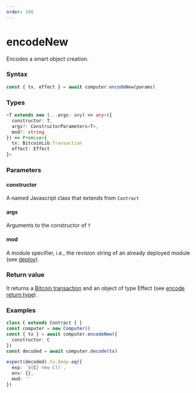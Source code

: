 ```yaml
---
order: 100
---
```


# encodeNew

Encodes a smart object creation.

### Syntax
```js
const { tx, effect } = await computer.encodeNew(params)
```

### Types
```ts
<T extends new (...args: any) => any>({
  constructor: T,
  args?: ConstructorParameters<T>,
  mod?: string
}) => Promise<{
  tx: BitcoinLib.Transaction
  effect: Effect
}> 
```

### Parameters

#### constructor
A named Javascript class that extends from `Contract`

#### args
Arguments to the constructor of `T`

#### mod
A module specifier, i.e., the revision string of an already deployed module (see [deploy](/api.md#deploy)).


### Return value
It returns a [Bitcoin transaction](https://github.com/bitcoin-computer/monorepo/blob/main/packages/nakamotojs-lib/ts_src/transaction.ts) and an object of type Effect (see [encode return type](/api/encode/#return-value)).

### Examples
```ts
class C extends Contract { }
const computer = new Computer()
const { tx } = await computer.encodeNew({
  constructor: C
})
const decoded = await computer.decode(tx)

expect(decoded).to.deep.eq({
  exp: `${C} new C()`,
  env: {},
  mod: ''
})
```